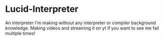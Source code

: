 # Lucid-Interpreter
An interpreter I'm making without any interpreter or compiler background knowledge. Making videos and streaming it on yt if you want to see me fail multiple times!
